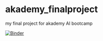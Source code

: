# akademy_finalproject
my final project for akademy AI bootcamp

[![Binder](https://mybinder.org/badge_logo.svg)](https://mybinder.org/v2/gh/achesson/akademy_finalproject/master?filepath=Run_Anna_Demo.ipynb)
